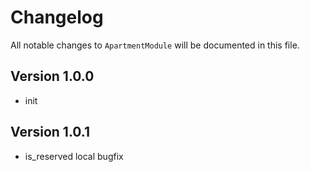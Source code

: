 # Changelog

All notable changes to `ApartmentModule` will be documented in this file.

## Version 1.0.0
- init

## Version 1.0.1
- is_reserved local bugfix